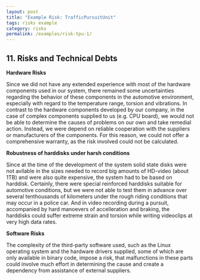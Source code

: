 ```yaml
---
layout: post
title: "Example Risk: TrafficPursuitUnit"
tags: risks example 
category: risks
permalink: /examples/risk-tpu-1/
---
```


## 11. Risks and Technical Debts


**Hardware  Risks**

Since we did not have any extended experience with most of the hardware components used in our system, there remained some uncertainties regarding the behavior of these components in the automotive environment, especially with regard to the temperature range, torsion and vibrations.
In contrast to the hardware components developed by our company, in the case of complex components supplied to us (e.g. CPU board), we would not be able to determine the causes of problems on our own and take remedial action. Instead, we were depend on reliable cooperation with the suppliers or manufacturers of the components. For this reason, we could not offer a comprehensive warranty, as the risk involved could not be calculated.

**Robustness of harddisks under harsh conditions**

Since at the time of the development of the system solid state disks were not avilable in the sizes needed to record big amounts of HD-video (about 1TB) and were also quite expensive, the system had to be based on harddisk. Certainly, there were special reinforced harddisks suitable for automotive conditions, but we were not able to test them in advance over several tenthousands of kilometers under the rough riding conditions that may occur in a police car. And in video recording during a pursuit, accompanied by hard manoevers of accelleration and braking, the harddisks could suffer extreme strain and torsion while writing videoclips at very high data rates.

**Software Risks**

The complexity of the third-party software used, such as the Linux operating system and the hardware drivers supplied, some of which are only available in binary code, impose a risk, that malfunctions in these parts could involve much effort in determining the cause and create a dependency from assistance of external suppliers.

